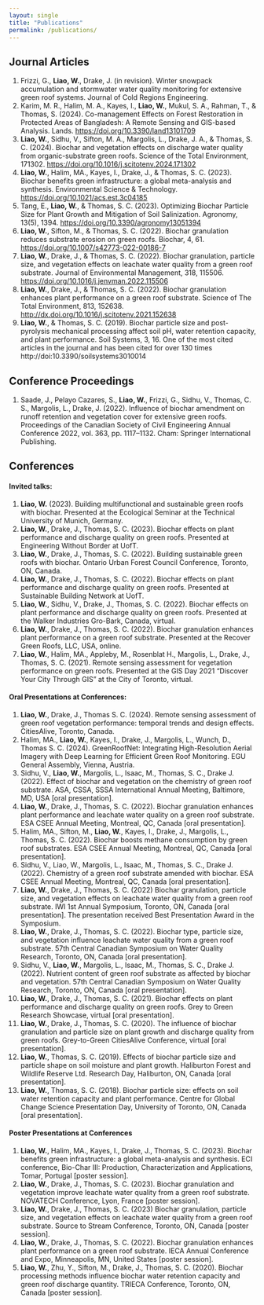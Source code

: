 ```yaml
---
layout: single
title: "Publications"
permalink: /publications/
---
```



## Journal Articles
1. Frizzi, G., **Liao, W.**, Drake, J. (in revision). Winter snowpack accumulation and stormwater water quality monitoring for extensive green roof systems. Journal of Cold Regions Engineering.
2. Karim, M. R., Halim, M. A., Kayes, I., **Liao, W.**, Mukul, S. A., Rahman, T., & Thomas, S. (2024). Co-management Effects on Forest Restoration in Protected Areas of Bangladesh: A Remote Sensing and GIS-based Analysis. Lands. https://doi.org/10.3390/land13101709
3. **Liao, W.**, Sidhu, V., Sifton, M. A., Margolis, L., Drake, J. A., & Thomas, S. C. (2024). Biochar and vegetation effects on discharge water quality from organic-substrate green roofs. Science of the Total Environment, 171302. https://doi.org/10.1016/j.scitotenv.2024.171302
4. **Liao, W.**, Halim, MA., Kayes, I., Drake, J., & Thomas, S. C. (2023). Biochar benefits green infrastructure: a global meta-analysis and synthesis. Environmental Science & Technology. https://doi.org/10.1021/acs.est.3c04185
5. Tang, E., **Liao, W.**, & Thomas, S. C. (2023). Optimizing Biochar Particle Size for Plant Growth and Mitigation of Soil Salinization. Agronomy, 13(5), 1394. https://doi.org/10.3390/agronomy13051394
6. **Liao, W.**, Sifton, M., & Thomas, S. C. (2022). Biochar granulation reduces substrate erosion on green roofs. Biochar, 4, 61. https://doi.org/10.1007/s42773-022-00186-7
7. **Liao, W.**, Drake, J., & Thomas, S. C. (2022). Biochar granulation, particle size, and vegetation effects on leachate water quality from a green roof substrate. Journal of Environmental Management, 318, 115506. https://doi.org/10.1016/j.jenvman.2022.115506
8. **Liao, W.**, Drake, J., & Thomas, S. C. (2022). Biochar granulation enhances plant performance on a green roof substrate. Science of The Total Environment, 813, 152638. http://dx.doi.org/10.1016/j.scitotenv.2021.152638
9. **Liao, W.**, & Thomas, S. C. (2019). Biochar particle size and post-pyrolysis mechanical processing affect soil pH, water retention capacity, and plant performance. Soil Systems, 3, 16. One of the most cited articles in the journal and has been cited for over 130 times http://doi:10.3390/soilsystems3010014 

## Conference Proceedings
1.	Saade, J., Pelayo Cazares, S., **Liao, W.**, Frizzi, G., Sidhu, V., Thomas, C. S., Margolis, L., Drake, J. (2022). Influence of biochar amendment on runoff retention and vegetation cover for extensive green roofs. Proceedings of the Canadian Society of Civil Engineering Annual Conference 2022, vol. 363, pp. 1117–1132. Cham: Springer International Publishing.

## Conferences
#### Invited talks:
1. **Liao, W.** (2023). Building multifunctional and sustainable green roofs with biochar. Presented at the Ecological Seminar at the Technical University of Munich, Germany.
2. **Liao, W.**, Drake, J., Thomas, S. C. (2023). Biochar effects on plant performance and discharge quality on green roofs. Presented at Engineering Without Border at UofT.
3. **Liao, W.**, Drake, J., Thomas, S. C. (2022). Building sustainable green roofs with biochar. Ontario Urban Forest Council Conference, Toronto, ON, Canada.
4. **Liao, W.**, Drake, J., Thomas, S. C. (2022). Biochar effects on plant performance and discharge quality on green roofs. Presented at Sustainable Building Network at UofT.
5. **Liao, W.**, Sidhu, V., Drake, J., Thomas, S. C. (2022). Biochar effects on plant performance and discharge quality on green roofs. Presented at the Walker Industries Gro-Bark, Canada, virtual.
6. **Liao, W.**, Drake, J., Thomas, S. C. (2022). Biochar granulation enhances plant performance on a green roof substrate. Presented at the Recover Green Roofs, LLC, USA, online.
7. **Liao, W.**, Halim, MA., Appleby, M., Rosenblat H., Margolis, L., Drake, J., Thomas, S. C.  (2021). Remote sensing assessment for vegetation performance on green roofs. Presented at the GIS Day 2021 “Discover Your City Through GIS” at the City of Toronto, virtual.

#### Oral Presentations at Conferences:
1. **Liao, W.**, Drake, J., Thomas S. C. (2024). Remote sensing assessment of green roof vegetation performance: temporal trends and design effects. CitiesAlive, Toronto, Canada.
2. Halim, MA., **Liao, W.**, Kayes, I., Drake, J., Margolis, L., Wunch, D., Thomas S. C. (2024). GreenRoofNet: Integrating High-Resolution Aerial Imagery with Deep Learning for Efficient Green Roof Monitoring. EGU General Assembly, Vienna, Austria.
3. Sidhu, V., **Liao, W.**, Margolis, L., Isaac, M., Thomas, S. C., Drake J. (2022). Effect of biochar and vegetation on the chemistry of green roof substrate. ASA, CSSA, SSSA International Annual Meeting, Baltimore, MD, USA [oral presentation].
4. **Liao, W.**, Drake, J., Thomas, S. C. (2022). Biochar granulation enhances plant performance and leachate water quality on a green roof substrate. ESA CSEE Annual Meeting, Montreal, QC, Canada [oral presentation].
5. Halim, MA., Sifton, M., **Liao, W.**, Kayes, I., Drake, J., Margolis, L., Thomas, S. C. (2022). Biochar boosts methane consumption by green roof substrates. ESA CSEE Annual Meeting, Montreal, QC, Canada [oral presentation].
6. Sidhu, V., Liao, W., Margolis, L., Isaac, M., Thomas, S. C., Drake J. (2022). Chemistry of a green roof substrate amended with biochar. ESA CSEE Annual Meeting, Montreal, QC, Canada [oral presentation].
7. **Liao, W.**, Drake, J., Thomas, S. C. (2022) Biochar granulation, particle size, and vegetation effects on leachate water quality from a green roof substrate. IWI 1st Annual Symposium, Toronto, ON, Canada [oral presentation]. The presentation received Best Presentation Award in the Symposium.
8. **Liao, W.**, Drake, J., Thomas, S. C. (2022). Biochar type, particle size, and vegetation influence leachate water quality from a green roof substrate. 57th Central Canadian Symposium on Water Quality Research, Toronto, ON, Canada [oral presentation].
9. Sidhu, V., **Liao, W.**, Margolis, L., Isaac, M., Thomas, S. C., Drake J. (2022). Nutrient content of green roof substrate as affected by biochar and vegetation. 57th Central Canadian Symposium on Water Quality Research, Toronto, ON, Canada [oral presentation].
10. **Liao, W.**, Drake, J., Thomas, S. C. (2021). Biochar effects on plant performance and discharge quality on green roofs. Grey to Green Research Showcase, virtual [oral presentation].
11. **Liao, W.**, Drake, J., Thomas, S. C. (2020). The influence of biochar granulation and particle size on plant growth and discharge quality from green roofs. Grey-to-Green CitiesAlive Conference, virtual [oral presentation].
12. **Liao, W.**, Thomas, S. C. (2019). Effects of biochar particle size and particle shape on soil moisture and plant growth. Haliburton Forest and Wildlife Reserve Ltd. Research Day, Haliburton, ON, Canada [oral presentation].
13. **Liao, W.**, Thomas, S. C. (2018). Biochar particle size: effects on soil water retention capacity and plant performance. Centre for Global Change Science Presentation Day, University of Toronto, ON, Canada [oral presentation].

#### Poster Presentations at Conferences
1. **Liao, W.**, Halim, MA., Kayes, I., Drake, J., Thomas, S. C. (2023). Biochar benefits green infrastructure: a global meta-analysis and synthesis. ECI conference, Bio-Char III: Production, Characterization and Applications, Tomar, Portugal [poster session].
2. **Liao, W.**, Drake, J., Thomas, S. C. (2023). Biochar granulation and vegetation improve leachate water quality from a green roof substrate. NOVATECH Conference, Lyon, France [poster session].
3. **Liao, W.**, Drake, J., Thomas, S. C. (2023) Biochar granulation, particle size, and vegetation effects on leachate water quality from a green roof substrate. Source to Stream Conference, Toronto, ON, Canada [poster session].
4. **Liao, W.**, Drake, J., Thomas, S. C. (2022). Biochar granulation enhances plant performance on a green roof substrate. IECA Annual Conference and Expo, Minneapolis, MN, United States [poster session].
5. **Liao, W.**, Zhu, Y., Sifton, M., Drake, J., Thomas, S. C. (2020). Biochar processing methods influence biochar water retention capacity and green roof discharge quantity. TRIECA Conference, Toronto, ON, Canada [poster session].

  
